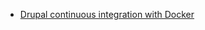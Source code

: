 - [Drupal continuous integration with Docker](http://www.previousnext.com.au/blog/drupal-continuous-integration-docker)
